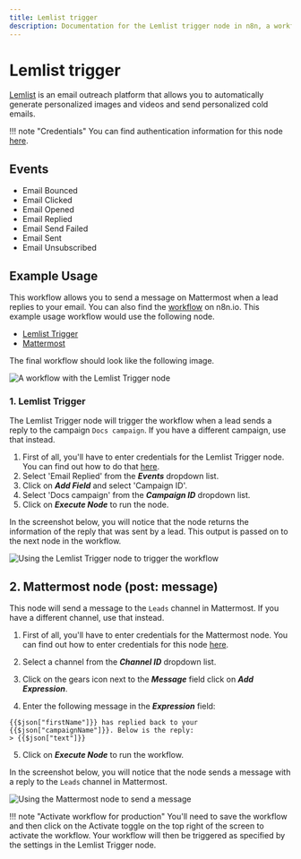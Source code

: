 ```yaml
---
title: Lemlist trigger
description: Documentation for the Lemlist trigger node in n8n, a workflow automation platform. Includes details of operations and configuration, and links to examples and credentials information.
---
```


# Lemlist trigger

[Lemlist](https://Lemlist.com) is an email outreach platform that allows you to automatically generate personalized images and videos and send personalized cold emails.

!!! note "Credentials"
    You can find authentication information for this node [here](/integrations/builtin/credentials/lemlist/).


## Events

- Email Bounced
- Email Clicked
- Email Opened
- Email Replied
- Email Send Failed
- Email Sent
- Email Unsubscribed

## Example Usage

This workflow allows you to send a message on Mattermost when a lead replies to your email. You can also find the [workflow](https://n8n.io/workflows/984) on n8n.io. This example usage workflow would use the following node.

- [Lemlist Trigger]()
- [Mattermost](/integrations/builtin/app-nodes/n8n-nodes-base.mattermost/)

The final workflow should look like the following image.

![A workflow with the Lemlist Trigger node](/_images/integrations/builtin/trigger-nodes/lemlisttrigger/workflow.png)

### 1. Lemlist Trigger

The Lemlist Trigger node will trigger the workflow when a lead sends a reply to the campaign `Docs campaign`. If you have a different campaign, use that instead.

1. First of all, you'll have to enter credentials for the Lemlist Trigger node. You can find out how to do that [here](/integrations/builtin/credentials/lemlist/).
2. Select 'Email Replied' from the ***Events*** dropdown list.
3. Click on ***Add Field*** and select 'Campaign ID'.
4. Select 'Docs campaign' from the ***Campaign ID*** dropdown list.
5. Click on ***Execute Node*** to run the node.

In the screenshot below, you will notice that the node returns the information of the reply that was sent by a lead. This output is passed on to the next node in the workflow.

![Using the Lemlist Trigger node to trigger the workflow](/_images/integrations/builtin/trigger-nodes/lemlisttrigger/lemlisttrigger_node.png)

## 2. Mattermost node (post: message)

This node will send a message to the `Leads` channel in Mattermost. If you have a different channel, use that instead.

1. First of all, you'll have to enter credentials for the Mattermost node. You can find out how to enter credentials for this node [here](/integrations/builtin/credentials/mattermost/).
2. Select a channel from the ***Channel ID*** dropdown list.
3. Click on the gears icon next to the ***Message*** field click on ***Add Expression***.

4. Enter the following message in the ***Expression*** field:
```
{{$json["firstName"]}} has replied back to your {{$json["campaignName"]}}. Below is the reply:
> {{$json["text"]}}
```
5. Click on ***Execute Node*** to run the workflow.

In the screenshot below, you will notice that the node sends a message with a reply to the `Leads` channel in Mattermost.

![Using the Mattermost node to send a message](/_images/integrations/builtin/trigger-nodes/lemlisttrigger/mattermost_node.png)

!!! note "Activate workflow for production"
    You'll need to save the workflow and then click on the Activate toggle on the top right of the screen to activate the workflow. Your workflow will then be triggered as specified by the settings in the Lemlist Trigger node.


